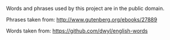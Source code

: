Words and phrases used by this project are in the public domain.

Phrases taken from:
http://www.gutenberg.org/ebooks/27889

Words taken from:
https://github.com/dwyl/english-words
